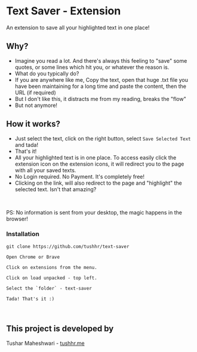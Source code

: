 # Text Saver - Extension

An extension to save all your highlighted text in one place! 

## Why?

- Imagine you read a lot. And there's always this feeling to "save" some quotes, or some lines which hit you, or whatever the reason is.
- What do you typically do? 
- If you are anywhere like me, Copy the text, open that huge .txt file you have been maintaining for a long time and paste the content, then the URL (if required)
- But I don't like this, it distracts me from my reading, breaks the "flow"
- But not anymore!

## How it works?
- Just select the text, click on the right button, select `Save Selected Text` and tada!
- That's it!
- All your highlighted text is in one place. To access easily click the extension icon on the extension icons, it will redirect you to the page with all your saved texts.
- No Login required. No Payment. It's completely free!
- Clicking on the link, will also redirect to the page and "highlight" the selected text. Isn't that amazing?

<br>

PS: No information is sent from your desktop, the magic happens in the browser!


### Installation

```
git clone https://github.com/tushhr/text-saver

Open Chrome or Brave

Click on extensions from the menu.

Click on load unpacked - top left.

Select the `folder` - text-saver

Tada! That's it :)
```

<br>


## This project is developed by

Tushar Maheshwari - [tushhr.me](https://tushhr.me)
